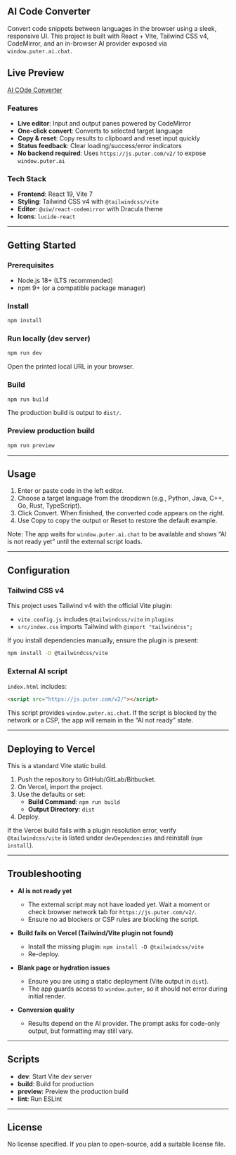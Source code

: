 ## AI Code Converter

Convert code snippets between languages in the browser using a sleek, responsive UI. This project is built with React + Vite, Tailwind CSS v4, CodeMirror, and an in-browser AI provider exposed via `window.puter.ai.chat`.

## Live Preview
[AI COde Converter](https://ai-code-converter-v69.vercel.app/)

### Features
- **Live editor**: Input and output panes powered by CodeMirror
- **One-click convert**: Converts to selected target language
- **Copy & reset**: Copy results to clipboard and reset input quickly
- **Status feedback**: Clear loading/success/error indicators
- **No backend required**: Uses `https://js.puter.com/v2/` to expose `window.puter.ai`

### Tech Stack
- **Frontend**: React 19, Vite 7
- **Styling**: Tailwind CSS v4 with `@tailwindcss/vite`
- **Editor**: `@uiw/react-codemirror` with Dracula theme
- **Icons**: `lucide-react`

---

## Getting Started

### Prerequisites
- Node.js 18+ (LTS recommended)
- npm 9+ (or a compatible package manager)

### Install
```bash
npm install
```

### Run locally (dev server)
```bash
npm run dev
```
Open the printed local URL in your browser.

### Build
```bash
npm run build
```
The production build is output to `dist/`.

### Preview production build
```bash
npm run preview
```

---

## Usage
1. Enter or paste code in the left editor.
2. Choose a target language from the dropdown (e.g., Python, Java, C++, Go, Rust, TypeScript).
3. Click Convert. When finished, the converted code appears on the right.
4. Use Copy to copy the output or Reset to restore the default example.

Note: The app waits for `window.puter.ai.chat` to be available and shows “AI is not ready yet” until the external script loads.

---

## Configuration

### Tailwind CSS v4
This project uses Tailwind v4 with the official Vite plugin:
- `vite.config.js` includes `@tailwindcss/vite` in `plugins`
- `src/index.css` imports Tailwind with `@import "tailwindcss";`

If you install dependencies manually, ensure the plugin is present:
```bash
npm install -D @tailwindcss/vite
```

### External AI script
`index.html` includes:
```html
<script src="https://js.puter.com/v2/"></script>
```
This script provides `window.puter.ai.chat`. If the script is blocked by the network or a CSP, the app will remain in the “AI not ready” state.

---

## Deploying to Vercel

This is a standard Vite static build.

1. Push the repository to GitHub/GitLab/Bitbucket.
2. On Vercel, import the project.
3. Use the defaults or set:
   - **Build Command**: `npm run build`
   - **Output Directory**: `dist`
4. Deploy.

If the Vercel build fails with a plugin resolution error, verify `@tailwindcss/vite` is listed under `devDependencies` and reinstall (`npm install`).

---

## Troubleshooting

- **AI is not ready yet**
  - The external script may not have loaded yet. Wait a moment or check browser network tab for `https://js.puter.com/v2/`.
  - Ensure no ad blockers or CSP rules are blocking the script.

- **Build fails on Vercel (Tailwind/Vite plugin not found)**
  - Install the missing plugin: `npm install -D @tailwindcss/vite`
  - Re-deploy.

- **Blank page or hydration issues**
  - Ensure you are using a static deployment (Vite output in `dist`).
  - The app guards access to `window.puter`, so it should not error during initial render.

- **Conversion quality**
  - Results depend on the AI provider. The prompt asks for code-only output, but formatting may still vary.

---

## Scripts
- **dev**: Start Vite dev server
- **build**: Build for production
- **preview**: Preview the production build
- **lint**: Run ESLint

---

## License

No license specified. If you plan to open-source, add a suitable license file.
